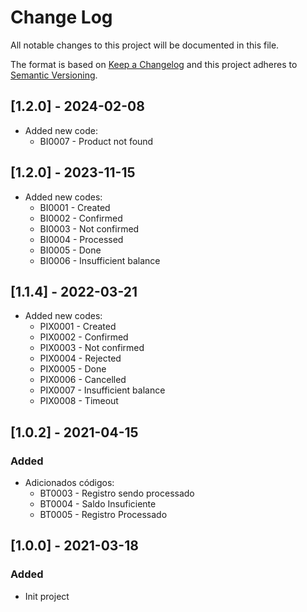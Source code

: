 # Change Log

All notable changes to this project will be documented in this file.

The format is based on [Keep a Changelog](http://keepachangelog.com/)
and this project adheres to [Semantic Versioning](http://semver.org/).

## [1.2.0] - 2024-02-08

- Added new code:
  - BI0007 - Product not found

## [1.2.0] - 2023-11-15

- Added new codes:
  - BI0001 - Created
  - BI0002 - Confirmed
  - BI0003 - Not confirmed
  - BI0004 - Processed
  - BI0005 - Done
  - BI0006 - Insufficient balance

## [1.1.4] - 2022-03-21

- Added new codes:
  - PIX0001 - Created
  - PIX0002 - Confirmed
  - PIX0003 - Not confirmed
  - PIX0004 - Rejected
  - PIX0005 - Done
  - PIX0006 - Cancelled
  - PIX0007 - Insufficient balance
  - PIX0008 - Timeout

## [1.0.2] - 2021-04-15

### Added

- Adicionados códigos:
  - BT0003 - Registro sendo processado
  - BT0004 - Saldo Insuficiente
  - BT0005 - Registro Processado

## [1.0.0] - 2021-03-18

### Added

- Init project
